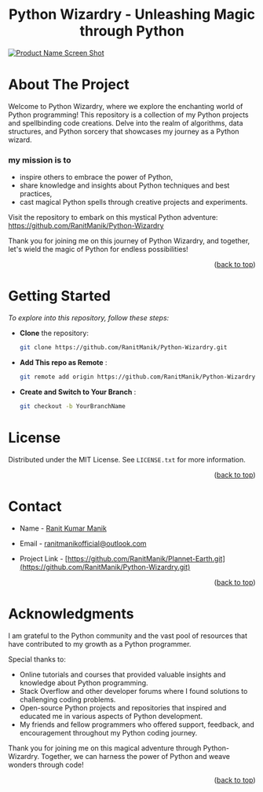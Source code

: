 <a name="readme-top"></a>
<div align="center">
<!--   <a href="https://github.com/RanitManik/Python-Wizardry.git">
    <img src="path_to_your_logo_or_icon.png" alt="Logo" height="300">
  </a> -->
<h1> Python Wizardry - Unleashing Magic through Python
</h1>
<!-- <a href="https://github.com/YourUsername/Python-Wizardry">Visit the Repository »</a>
<br>
<br> -->
<!-- <a href="https://github.com/YourUsername/Python-Wizardry/">View Demo</a>
·
<a href="https://github.com/YourUsername/Python-Wizardry/issues">Report Bug</a>
·
<a href="https://github.com/YourUsername/Python-Wizardry/issues">Request Feature</a> -->
  </p>
</div>

[![Product Name Screen Shot][product-screenshot]](https://github.com/RanitManik/Python-Wizardry.git)

# About The Project

Welcome to Python Wizardry, where we explore the enchanting world of Python programming! This repository is a collection of my Python projects and spellbinding code creations. Delve into the realm of algorithms, data structures, and Python sorcery that showcases my journey as a Python wizard.

### my mission is to

- inspire others to embrace the power of Python,
- share knowledge and insights about Python techniques and best practices,
- cast magical Python spells through creative projects and experiments.

Visit the repository to embark on this mystical Python adventure: https://github.com/RanitManik/Python-Wizardry

Thank you for joining me on this journey of Python Wizardry, and together, let's wield the magic of Python for endless possibilities!
<p align="right">(<a href="#readme-top">back to top</a>)</p>

# Getting Started

_To explore into this repository, follow these steps:_

- **Clone** the repository:

   ```bash
   git clone https://github.com/RanitManik/Python-Wizardry.git

- **Add This repo as Remote**  :

   ```bash
   git remote add origin https://github.com/RanitManik/Python-Wizardry.git

- **Create and Switch to Your Branch** :

   ```bash
   git checkout -b YourBranchName

# License

Distributed under the MIT License. See `LICENSE.txt` for more information.

<p align="right">(<a href="#readme-top">back to top</a>)</p>

<!-- CONTACT -->

# Contact

- Name - <a href="https://github.com/RanitManik/Python-Wizardry.git">Ranit Kumar Manik</a>

- Email - ranitmanikofficial@outlook.com

- Project Link - [https://github.com/RanitManik/Plannet-Earth.git](https://github.com/RanitManik/Python-Wizardry.git)

<p align="right">(<a href="#readme-top">back to top</a>)</p>

# Acknowledgments

I am grateful to the Python community and the vast pool of resources that have contributed to my growth as a Python programmer.

Special thanks to:

- Online tutorials and courses that provided valuable insights and knowledge about Python programming.
- Stack Overflow and other developer forums where I found solutions to challenging coding problems.
- Open-source Python projects and repositories that inspired and educated me in various aspects of Python development.
- My friends and fellow programmers who offered support, feedback, and encouragement throughout my Python coding journey.

Thank you for joining me on this magical adventure through Python-Wizardry. Together, we can harness the power of Python and weave wonders through code!

<p align="right">(<a href="#readme-top">back to top</a>)</p>


[product-screenshot]: logo.png

